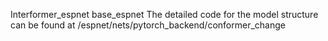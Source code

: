 Interformer_espnet
base_espnet
The detailed code for the model structure can be found at /espnet/nets/pytorch_backend/conformer_change
